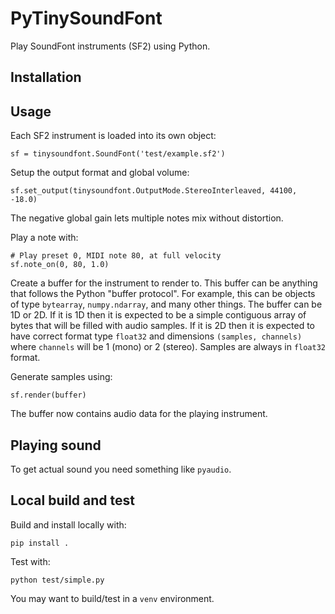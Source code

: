 # PyTinySoundFont

Play SoundFont instruments (SF2) using Python.

## Installation

## Usage

Each SF2 instrument is loaded into its own object:

    sf = tinysoundfont.SoundFont('test/example.sf2')

Setup the output format and global volume:

    sf.set_output(tinysoundfont.OutputMode.StereoInterleaved, 44100, -18.0)

The negative global gain lets multiple notes mix without distortion.

Play a note with:

    # Play preset 0, MIDI note 80, at full velocity
    sf.note_on(0, 80, 1.0)

Create a buffer for the instrument to render to. This buffer can be anything
that follows the Python "buffer protocol". For example, this can be objects of
type `bytearray`, `numpy.ndarray`, and many other things. The buffer can be 1D
or 2D. If it is 1D then it is expected to be a simple contiguous array of bytes
that will be filled with audio samples. If it is 2D then it is expected to have
correct format type `float32` and dimensions `(samples, channels)` where
`channels` will be 1 (mono) or 2 (stereo). Samples are always in `float32`
format.

Generate samples using:

    sf.render(buffer)

The buffer now contains audio data for the playing instrument.

## Playing sound

To get actual sound you need something like `pyaudio`.

## Local build and test

Build and install locally with:

    pip install .

Test with:

    python test/simple.py

You may want to build/test in a `venv` environment.
